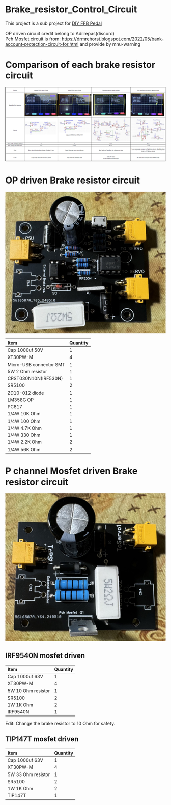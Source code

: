 # Brake_resistor_Control_Circuit
This project is a sub project for [DIY FFB Pedal](https://github.com/ChrGri/DIY-Sim-Racing-FFB-Pedal)

OP driven circuit credit belong to Adilrepas(discord)<br>
Pch Mosfet circuit is from: https://drmrehorst.blogspot.com/2022/05/bank-account-protection-circuit-for.html and provide by mnu-warning<br>

# Comparison of each brake resistor circuit<br>
![](comparism.png)<br>

# OP driven Brake resistor circuit
![](OP-driven-circuit/OP-driven.png)<br>

| Item           |  Quantity |
:------------------------- | :-------------------------
| Cap 1000uf 50V| 1|
| XT30PW-M| 4|
| Micro-USB connector SMT| 1|
| 5W 2 Ohm resistor| 1|
| CRST030N10N(IRF530N)| 1|
| SR5100| 2|
| ZD10-012 diode| 1|
| LM358G OP| 1|
| PC817| 1|
| 1/4W 10K Ohm| 1|
| 1/4W 100 Ohm| 1|
| 1/4W 4.7K Ohm| 1|
| 1/4W 330 Ohm| 1|
| 1/4W 2.2K Ohm| 2|
| 1/4W 56K Ohm| 2|

# P channel Mosfet driven Brake resistor circuit
![](Pch-mosfet_driven-circuit/Pch-mos-driven.png)<br>
## IRF9540N mosfet driven<br>

| Item           |  Quantity |
:------------------------- | :-------------------------
| Cap 1000uf 63V| 1|
| XT30PW-M| 4|
| 5W 10 Ohm resistor| 1|
| SR5100| 2|
| 1W 1K Ohm| 2|
| IRF9540N| 1|

Edit: Change the brake resistor to 10 Ohm for safety.<br>

## TIP147T mosfet driven<br>

| Item           |  Quantity |
:------------------------- | :-------------------------
| Cap 1000uf 63V| 1|
| XT30PW-M| 4|
| 5W 33 Ohm resistor| 1|
| SR5100| 2|
| 1W 1K Ohm| 2|
| TIP147T| 1|

